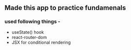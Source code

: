 ## Made this app to practice fundamenals
### used following things -
* useState() hook
* react-router-dom
* JSX for conditional rendering